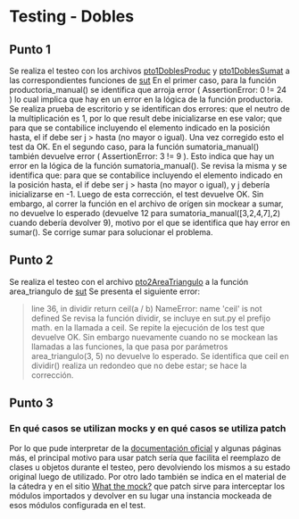 # Testing - Dobles

## Punto 1
Se realiza el testeo con los archivos [pto1DoblesProduc](pto1DoblesProduc.py) y [pto1DoblesSumat](pto1DoblesSumat.py) a las correspondientes funciones de [sut](sut.py)
En el primer caso, para la función productoria_manual() se identifica que arroja error ( AssertionError: 0 != 24 ) lo cual implica que hay en un error en la lógica de la función productoria. Se realiza prueba de escritorio y se identifican dos errores: que el neutro de la multiplicación es 1, por lo que result debe inicializarse en ese valor; que para que se contabilice incluyendo el elemento indicado en la posición hasta, el if debe ser j > hasta (no mayor o igual). Una vez corregido esto el test da OK.
En el segundo caso, para la función sumatoria_manual() también devuelve error ( AssertionError: 3 != 9 ). Esto indica que hay un error en la lógica de la función sumatoria_manual(). Se revisa la misma y se identifica que: para que se contabilice incluyendo el elemento indicado en la posición hasta, el if debe ser j > hasta (no mayor o igual), y j debería inicializarse en -1. Luego de esta corrección, el test devuelve OK. Sin embargo, al correr la función en el archivo de orígen sin mockear a sumar, no devuelve lo esperado (devuelve 12 para sumatoria_manual([3,2,4,7],2)  cuando debería devolver 9), motivo por el que se identifica que hay error en sumar(). Se corrige sumar para solucionar el problema. 


## Punto 2

Se realiza el testeo con el archivo [pto2AreaTriangulo](pto2AreaTriangulo.py) a la función area_triangulo de [sut](sut.py)
Se presenta el siguiente error:
> line 36, in dividir
>    return ceil(a / b)
> NameError: name 'ceil' is not defined
Se revisa la función dividir, se incluye en sut.py el prefijo math. en la llamada a ceil.
Se repite la ejecución de los test que devuelve OK. Sin embargo nuevamente cuando no se mockean las llamadas a las funciones, la que pasa por parámetros area_triangulo(3, 5) no devuelve lo esperado. Se identifica que ceil en dividir() realiza un redondeo que no debe estar; se hace la corrección. 

## Punto 3
### En qué casos se utilizan mocks y en qué casos se utiliza patch
Por lo que pude interpretar de la [documentación oficial](https://docs.python.org/3/library/unittest.mock.html) y algunas páginas más, el principal motivo para usar patch sería que facilita el reemplazo de clases u objetos durante el testeo, pero devolviendo los mismos a su estado original luego de utilizado.
Por otro lado también se indica en el material de la cátedra y en el sitio [What the mock?](https://medium.com/@yeraydiazdiaz/what-the-mock-cheatsheet-mocking-in-python-6a71db997832) que patch sirve para interceptar los módulos importados y devolver en su lugar una instancia mockeada de esos módulos configurada en el test. 
